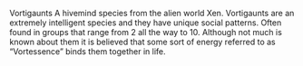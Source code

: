 
Vortigaunts
A hivemind species from the alien world Xen. Vortigaunts are an extremely intelligent species and they have unique social patterns. Often found in groups that range from 2 all the way to 10. Although not much is known about them it is believed that some sort of energy referred to as “Vortessence” binds them together in life.
